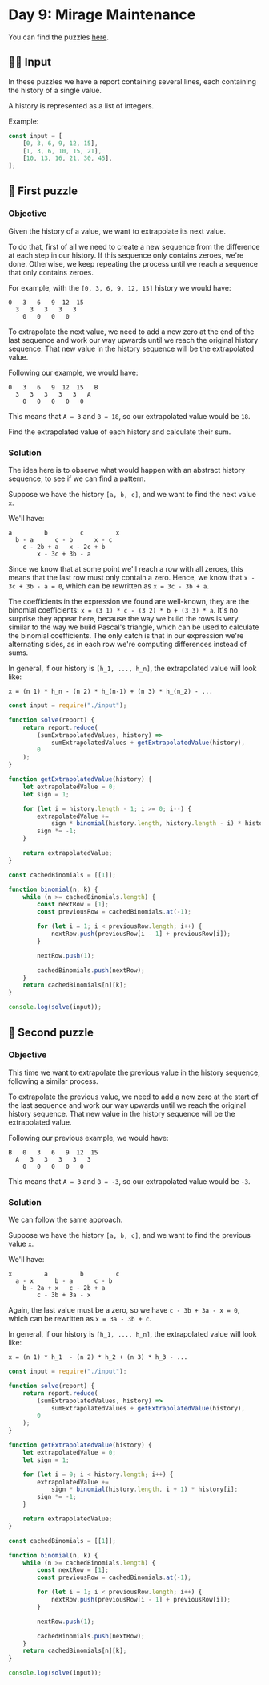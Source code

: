 # Day 9: Mirage Maintenance

You can find the puzzles [here](https://adventofcode.com/2023/day/9).

## ✍🏼 Input

In these puzzles we have a report containing several lines, each containing the history of a single value.

A history is represented as a list of integers.

Example:

```js
const input = [
    [0, 3, 6, 9, 12, 15],
    [1, 3, 6, 10, 15, 21],
    [10, 13, 16, 21, 30, 45],
];
```

## 🧩 First puzzle

### Objective

Given the history of a value, we want to extrapolate its next value.

To do that, first of all we need to create a new sequence from the difference at each step in our history. If this sequence only contains zeroes, we're done. Otherwise, we keep repeating the process until we reach a sequence that only contains zeroes.

For example, with the `[0, 3, 6, 9, 12, 15]` history we would have:

```
0   3   6   9  12  15
  3   3   3   3   3
    0   0   0   0
```

To extrapolate the next value, we need to add a new zero at the end of the last sequence and work our way upwards until we reach the original history sequence. That new value in the history sequence will be the extrapolated value.

Following our example, we would have:

```
0   3   6   9  12  15   B
  3   3   3   3   3   A
    0   0   0   0   0
```

This means that `A = 3` and `B = 18`, so our extrapolated value would be `18`.

Find the extrapolated value of each history and calculate their sum.

### Solution

The idea here is to observe what would happen with an abstract history sequence, to see if we can find a pattern.

Suppose we have the history `[a, b, c]`, and we want to find the next value `x`.

We'll have:

```
a         b         c         x
  b - a      c - b      x - c
    c - 2b + a   x - 2c + b
        x - 3c + 3b - a
```

Since we know that at some point we'll reach a row with all zeroes, this means that the last row must only contain a zero. Hence, we know that `x - 3c + 3b - a = 0`, which can be rewritten as `x = 3c - 3b + a`.

The coefficients in the expression we found are well-known, they are the binomial coefficients: `x = (3 1) * c - (3 2) * b + (3 3) * a`. It's no surprise they appear here, because the way we build the rows is very similar to the way we build Pascal's triangle, which can be used to calculate the binomial coefficients. The only catch is that in our expression we're alternating sides, as in each row we're computing differences instead of sums.

In general, if our history is `[h_1, ..., h_n]`, the extrapolated value will look like:

```
x = (n 1) * h_n - (n 2) * h_(n-1) + (n 3) * h_(n_2) - ...
```

```js
const input = require("./input");

function solve(report) {
    return report.reduce(
        (sumExtrapolatedValues, history) =>
            sumExtrapolatedValues + getExtrapolatedValue(history),
        0
    );
}

function getExtrapolatedValue(history) {
    let extrapolatedValue = 0;
    let sign = 1;

    for (let i = history.length - 1; i >= 0; i--) {
        extrapolatedValue +=
            sign * binomial(history.length, history.length - i) * history[i];
        sign *= -1;
    }

    return extrapolatedValue;
}

const cachedBinomials = [[1]];

function binomial(n, k) {
    while (n >= cachedBinomials.length) {
        const nextRow = [1];
        const previousRow = cachedBinomials.at(-1);

        for (let i = 1; i < previousRow.length; i++) {
            nextRow.push(previousRow[i - 1] + previousRow[i]);
        }

        nextRow.push(1);

        cachedBinomials.push(nextRow);
    }
    return cachedBinomials[n][k];
}

console.log(solve(input));
```

## 🧩 Second puzzle

### Objective

This time we want to extrapolate the previous value in the history sequence, following a similar process.

To extrapolate the previous value, we need to add a new zero at the start of the last sequence and work our way upwards until we reach the original history sequence. That new value in the history sequence will be the extrapolated value.

Following our previous example, we would have:

```
B   0   3   6   9  12  15
  A   3   3   3   3   3
    0   0   0   0   0
```

This means that `A = 3` and `B = -3`, so our extrapolated value would be `-3`.

### Solution

We can follow the same approach.

Suppose we have the history `[a, b, c]`, and we want to find the previous value `x`.

We'll have:

```
x         a         b         c
  a - x      b - a      c - b
    b - 2a + x   c - 2b + a
        c - 3b + 3a - x
```

Again, the last value must be a zero, so we have `c - 3b + 3a - x = 0`, which can be rewritten as `x = 3a - 3b + c`.

In general, if our history is `[h_1, ..., h_n]`, the extrapolated value will look like:

```
x = (n 1) * h_1  - (n 2) * h_2 + (n 3) * h_3 - ...
```

```js
const input = require("./input");

function solve(report) {
    return report.reduce(
        (sumExtrapolatedValues, history) =>
            sumExtrapolatedValues + getExtrapolatedValue(history),
        0
    );
}

function getExtrapolatedValue(history) {
    let extrapolatedValue = 0;
    let sign = 1;

    for (let i = 0; i < history.length; i++) {
        extrapolatedValue +=
            sign * binomial(history.length, i + 1) * history[i];
        sign *= -1;
    }

    return extrapolatedValue;
}

const cachedBinomials = [[1]];

function binomial(n, k) {
    while (n >= cachedBinomials.length) {
        const nextRow = [1];
        const previousRow = cachedBinomials.at(-1);

        for (let i = 1; i < previousRow.length; i++) {
            nextRow.push(previousRow[i - 1] + previousRow[i]);
        }

        nextRow.push(1);

        cachedBinomials.push(nextRow);
    }
    return cachedBinomials[n][k];
}

console.log(solve(input));
```
